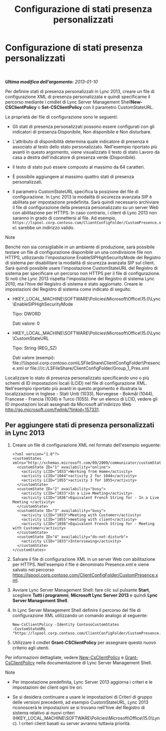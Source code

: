 ﻿---
title: Configurazione di stati presenza personalizzati
TOCTitle: Configurazione di stati presenza personalizzati
ms:assetid: e17364a8-8b93-45fc-a614-c80e45435d42
ms:mtpsurl: https://technet.microsoft.com/it-it/library/Gg398997(v=OCS.15)
ms:contentKeyID: 52062456
ms.date: 08/24/2015
mtps_version: v=OCS.15
ms.translationtype: HT
---

# Configurazione di stati presenza personalizzati

 

_**Ultima modifica dell'argomento:** 2013-01-10_

Per definire stati di presenza personalizzati in Lync 2013, creare un file di configurazione XML di presenza personalizzata e quindi specificarne il percorso mediante i cmdlet di Lync Server Management Shell**New-CSClientPolicy** o **Set-CSClientPolicy** con il parametro CustomStateURL.

Le proprietà dei file di configurazione sono le seguenti:

  - Gli stati di presenza personalizzati possono essere configurati con gli indicatori di presenza Disponibile, Non disponibile e Non disturbare.

  - L'attributo di disponibilità determina quale indicatore di presenza è associato al testo dello stato personalizzato. Nell'esempio riportato più avanti in questo argomento, viene visualizzato il testo di stato Lavoro da casa a destra dell'indicatore di presenza verde (Disponibile).

  - Il testo di stato può essere composto al massimo da 64 caratteri.

  - È possibile aggiungere al massimo quattro stati di presenza personalizzati.

  - Il parametro CustomStateURL specifica la posizione del file di configurazione. In Lync 2013 la modalità di sicurezza avanzata SIP è abilitata per impostazione predefinita. Sarà quindi necessario archiviare il file di configurazione della presenza personalizzato su un server Web con abilitazione per HTTPS. In caso contrario, i client di Lync 2013 non saranno in grado di connettersi al file. Ad esempio, `https://lspool.corp.contoso.com/ClientConfigFolder/CustomPresence.xml` sarebbe un indirizzo valido.


> [!NOTE]
> Benché non sia consigliabile in un ambiente di produzione, sarà possibile testare un file di configurazione disponibile un una condivisione file non HTTPS, utilizzando l'impostazione EnableSIPHighSecurityMode del Registro di sistema per disabilitare la modalità di sicurezza avanzata SIP sul client. Sarà quindi possibile usare l'impostazione CustomStateURL del Registro di sistema per specificare un percorso non HTTPS per il file di configurazione. Si noti che Lync 2013 rispetta l'impostazione del Registro di sistema Lync 2010, ma l'hive del Registro di sistema è stato aggiornato. Creare le impostazioni del Registro di sistema come indicato di seguito: 
> <UL>
> <LI>
> <P>HKEY_LOCAL_MACHINE\SOFTWARE\Policies\Microsoft\Office\15.0\Lync\EnableSIPHighSecurityMode</P>
> <P>Tipo: DWORD</P>
> <P>Dati valore: 0</P>
> <LI>
> <P>HKEY_LOCAL_MACHINE\SOFTWARE\Policies\Microsoft\Office\15.0\Lync\CustomStateURL</P>
> <P>Tipo: String (REG_SZ)</P>
> <P>Dati valore (esempi): file://\\lspool.corp.contoso.com\LSFileShare\ClientConfigFolder\Presence.xml or file:///c:/LSFileShare/ClientConfigFolder/Group_1_Pres.xml</P></LI></UL>



Localizzare lo stato di presenza personalizzato specificando uno o più schemi di ID impostazioni locali (LCID) nel file di configurazione XML. Nell'esempio riportato più avanti in questo argomento è illustrata la localizzazione in Inglese - Stati Uniti (1033), Norvegese - Bokmål (1044), Francese - Francia (1036) e Turco (1055). Per un elenco di LCID, vedere gli ID impostazioni locali assegnati da Microsoft all'indirizzo Web <http://go.microsoft.com/fwlink/?linkid=157331>.

## Per aggiungere stati di presenza personalizzati in Lync 2013

1.  Creare un file di configurazione XML nel formato dell'esempio seguente:
    
        <?xml version="1.0"?>
        <customStates xmlns="http://schemas.microsoft.com/09/2009/communicator/customStates">
          <customState ID="1" availability="online">
            <activity LCID="1033">Working from Home</activity>
            <activity LCID="1044">activity 2 for 1044</activity>
            <activity LCID="1055">activity 3 for 1055</activity>
          </customState>
          <customState ID="2" availability="busy">
            <activity LCID="1033">In a Live Meeting</activity>
            <activity LCID="1036">Equivalent French String for - In a Live Meeting </activity>
          </customState>
          <customState ID="3" availability="busy">
            <activity LCID="1033">Meeting with Customer</activity>
            <activity LCID="1055">meeting with client</activity>
            <activity LCID="1036">Equivalent French String for - Meeting with Customer</activity>
          </customState>
          <customState ID="4" availability="do-not-disturb">
            <activity LCID="1033">Interviewing</activity>
          </customState>
        </customStates>

2.  Salvare il file di configurazione XML in un server Web con abilitazione per HTTPS. Nell'esempio il file è denominato Presence.xml e viene salvato nel percorso https://lspool.corp.contoso.com/ClientConfigFolder/CustomPresence.xml.

3.  Avviare Lync Server Management Shell: fare clic sul pulsante **Start**, scegliere **Tutti i programmi**, **Microsoft Lync Server 2013** e quindi **Lync Server Management Shell**.

4.  In Lync Server Management Shell definire il percorso del file di configurazione XML utilizzando un comando analogo al seguente:
    
        New-CsClientPolicy -Identity ContosoCustomStates 
        -CustomStateURL "https://lspool.corp.contoso.com/ClientConfigFolder/CustomPresence.xml"

5.  Utilizzare il cmdlet **Grant-CSClientPolicy** per assegnare questo nuovo criterio agli utenti.

Per informazioni dettagliate, vedere [New-CsClientPolicy](https://docs.microsoft.com/en-us/powershell/module/skype/New-CsClientPolicy) e [Grant-CsClientPolicy](https://docs.microsoft.com/en-us/powershell/module/skype/Grant-CsClientPolicy) nella documentazione di Lync Server Management Shell.


> [!NOTE]
> <UL>
> <LI>
> <P>Per impostazione predefinita, Lync Server 2013&nbsp;aggiorna i criteri e le impostazioni dei client ogni tre ori.</P>
> <LI>
> <P>Se si desidera continuare a usare le impostazioni di Criteri di gruppo delle versioni precedenti, ad esempio CustomStateURL, Lync 2013 riconoscerà le impostazioni se si trovano nell'hive del Registro di sistema relativo ai nuovi criteri (HKEY_LOCAL_MACHINE\SOFTWARE\Policies\Microsoft\Office\15.0\Lync). I criteri client basati su server avranno tuttavia priorità.</P></LI></UL>



